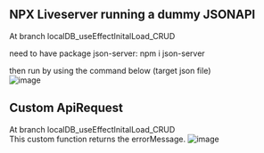 ## NPX Liveserver running a dummy JSONAPI
At branch localDB_useEffectInitalLoad_CRUD

need to have package json-server: 
npm i json-server

then run by using the command below (target json file) <br>
![image](https://github.com/user-attachments/assets/0a8b8e79-6495-468d-8d28-a5fdf3854691)

## Custom ApiRequest
At branch localDB_useEffectInitalLoad_CRUD <br>
This custom function returns the errorMessage.
![image](https://github.com/user-attachments/assets/406291d0-def5-4656-a752-9b576673a7f2)
